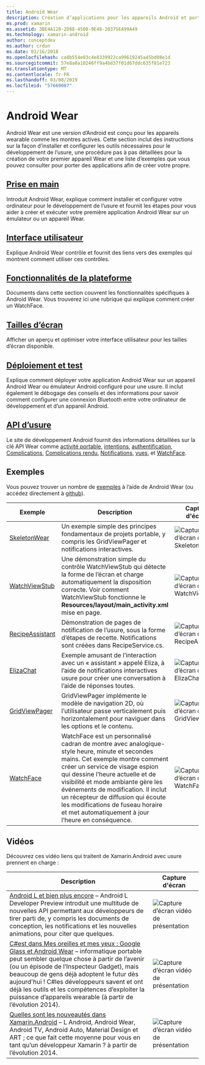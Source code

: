 ```yaml
---
title: Android Wear
description: Création d’applications pour les appareils Android et portable.
ms.prod: xamarin
ms.assetid: 3BE4A128-2D88-4500-9E48-20375EA99A49
ms.technology: xamarin-android
author: conceptdev
ms.author: crdun
ms.date: 03/16/2018
ms.openlocfilehash: ca8b554e03c4e8339922ca99619245a45bd08e1d
ms.sourcegitcommit: 57e8a0a10246ff9a4bd37f01d67ddc635f81e723
ms.translationtype: MT
ms.contentlocale: fr-FR
ms.lasthandoff: 03/08/2019
ms.locfileid: "57669087"
---
```

# <a name="android-wear"></a>Android Wear

Android Wear est une version d’Android est conçu pour les appareils wearable comme les montres actives. Cette section inclut des instructions sur la façon d’installer et configurer les outils nécessaires pour le développement de l’usure, une procédure pas à pas détaillées pour la création de votre premier appareil Wear et une liste d’exemples que vous pouvez consulter pour porter des applications afin de créer votre propre.

##  <a name="getting-startedandroidwearget-startedindexmd"></a>[Prise en main](~/android/wear/get-started/index.md)

Introduit Android Wear, explique comment installer et configurer votre ordinateur pour le développement de l’usure et fournit les étapes pour vous aider à créer et exécuter votre première application Android Wear sur un émulateur ou un appareil Wear.

##  <a name="user-interfaceandroidwearuser-interfaceindexmd"></a>[Interface utilisateur](~/android/wear/user-interface/index.md)

Explique Android Wear contrôle et fournit des liens vers des exemples qui montrent comment utiliser ces contrôles.

##  <a name="platform-featuresandroidwearplatformindexmd"></a>[Fonctionnalités de la plateforme](~/android/wear/platform/index.md)

Documents dans cette section couvrent les fonctionnalités spécifiques à Android Wear. Vous trouverez ici une rubrique qui explique comment créer un WatchFace.

##  <a name="screen-sizesandroidwearscreen-sizesmd"></a>[Tailles d’écran](~/android/wear/screen-sizes.md)

Afficher un aperçu et optimiser votre interface utilisateur pour les tailles d’écran disponible.

##  <a name="deployment--testingandroidweardeploy-testindexmd"></a>[Déploiement et test](~/android/wear/deploy-test/index.md)

Explique comment déployer votre application Android Wear sur un appareil Android Wear ou émulateur Android configuré pour une usure. Il inclut également le débogage des conseils et des informations pour savoir comment configurer une connexion Bluetooth entre votre ordinateur de développement et d’un appareil Android.

##  <a name="wear-apishttpsdeveloperandroidcomreferenceandroidsupportwearable"></a>[API d’usure](https://developer.android.com/reference/android/support/wearable)

Le site de développement Android fournit des informations détaillées sur la clé API Wear comme [activité portable](https://developer.android.com/reference/android/support/wearable/activity/package-summary.html), [intentions](https://developer.android.com/reference/com/google/android/wearable/intent/package-summary.html), [authentification](https://developer.android.com/reference/android/support/wearable/authentication/package-summary.html), [ Complications](https://developer.android.com/reference/android/support/wearable/complications/package-summary.html), [Complications rendu](https://developer.android.com/reference/android/support/wearable/complications/rendering/package-summary.html), [Notifications](https://developer.android.com/reference/android/support/wearable/notifications/package-summary.html), [vues](https://developer.android.com/reference/android/support/wearable/view/package-summary.html), et [WatchFace](https://developer.android.com/reference/android/support/wearable/watchface/package-summary.html).



## <a name="samples"></a>Exemples

Vous pouvez trouver un nombre de [exemples](https://developer.xamarin.com/samples/android/Android%20Wear/) à l’aide de Android Wear (ou accédez directement à [github](https://github.com/xamarin/monodroid-samples/tree/master/wear)). 

|Exemple|Description|Capture d'écran|
|--- |--- |--- |
|[SkeletonWear](https://developer.xamarin.com/samples/SkeletonWear/)|Un exemple simple des principes fondamentaux de projets portable, y compris les GridViewPager et notifications interactives.|![Capture d’écran de Skeletonwear](images/skeleton.png)|
|[WatchViewStub](https://developer.xamarin.com/samples/WatchViewStub/)|Une démonstration simple du contrôle WatchViewStub qui détecte la forme de l’écran et charge automatiquement la disposition correcte.  Voir comment WatchViewStub fonctionne le **Resources/layout/main_activity.xml** mise en page.|![Capture d’écran de WatchViewStub](images/watchview.png)|
|[RecipeAssistant](https://developer.xamarin.com/samples/RecipeAssistant/)|Démonstration de pages de notification de l’usure, sous la forme d’étapes de recette. Notifications sont créées dans RecipeService.cs.|![Capture d’écran de RecipeAssistant](images/recipeassist.png)|
|[ElizaChat](https://developer.xamarin.com/samples/ElizaChat/)|Exemple amusant de l’interaction avec un « assistant » appelé Eliza, à l’aide de notifications interactives usure pour créer une conversation à l’aide de réponses toutes.|![Capture d’écran de ElizaChat](images/eliza.png)|
|[GridViewPager](https://developer.xamarin.com/samples/GridViewPager/)|GridViewPager implémente le modèle de navigation 2D, où l’utilisateur passe verticalement puis horizontalement pour naviguer dans les options et le contenu.|![Capture d’écran de GridViewPager](images/gridviewpager.png)|
|[WatchFace](https://developer.xamarin.com/samples/monodroid/wear/WatchFace)|WatchFace est un personnalisé cadran de montre avec analogique-style heure, minute et secondes mains. Cet exemple montre comment créer un service de visage espion qui dessine l’heure actuelle et de visibilité et mode ambiante gère les événements de modification. Il inclut un récepteur de diffusion qui écoute les modifications de fuseau horaire et met automatiquement à jour l’heure en conséquence.|![Capture d’écran de WatchFace](images/gridviewpager.png)|


##  <a name="videos"></a>Vidéos

Découvrez ces vidéo liens qui traitent de Xamarin.Android avec usure prennent en charge :

|Description|Capture d'écran|
|--- |--- |
|[Android L et bien plus encore](https://blog.xamarin.com/webinar-recording-android-l-and-so-much-more/) &ndash; Android L Developer Preview introduit une multitude de nouvelles API permettant aux développeurs de tirer parti de, y compris les documents de conception, les notifications et les nouvelles animations, pour citer que quelques.|![Capture d’écran vidéo de présentation](images/video-android-l.png)|
|[C#est dans Mes oreilles et mes yeux : Google Glass et Android Wear](https://www.youtube.com/watch?v=80H8tXByZQc) &ndash; informatique portable peut sembler quelque chose à partir de l’avenir (ou un épisode de l’Inspecteur Gadget), mais beaucoup de gens déjà adoptent le futur dès aujourd'hui ! C#les développeurs savent et ont déjà les outils et les compétences d’exploiter la puissance d’appareils wearable (à partir de l’évolution 2014).|![Capture d’écran vidéo de présentation](images/video-eyes-ears.png)|
|[Quelles sont les nouveautés dans Xamarin.Android](https://www.youtube.com/watch?v=Gpqc2XZIQfU) &ndash; L Android, Android Wear, Android TV, Android Auto, Material Design et ART ; ce que fait cette moyenne pour vous en tant qu’un développeur Xamarin ? à partir de l’évolution 2014.|![Capture d’écran vidéo de présentation](Images/video-whats-new.png)|


<!--

March 18
https://blog.xamarin.com/android-wear/

August 14
https://blog.xamarin.com/android-l-developer-preview-android-wear-support/

August 27
https://blog.xamarin.com/tips-for-your-first-android-wear-app/

Watch Face
https://github.com/Redth/Xamarin.Wear.WatchFace
-->
